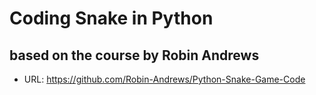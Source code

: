 # Coding Snake in Python
## based on the course by Robin Andrews
- URL: https://github.com/Robin-Andrews/Python-Snake-Game-Code